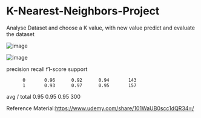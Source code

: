 # K-Nearest-Neighbors-Project


Analyse Dataset and choose a K value, with new value predict and evaluate the dataset


![image](https://user-images.githubusercontent.com/48589838/77819419-c2c74780-7100-11ea-8d93-eb1db995f109.png)



![image](https://user-images.githubusercontent.com/48589838/77819407-a9be9680-7100-11ea-82ec-4b939f040607.png)


  precision    recall  f1-score   support

          0       0.96      0.92      0.94       143
          1       0.93      0.97      0.95       157

avg / total       0.95      0.95      0.95       300


Reference Material:https://www.udemy.com/share/101WaUB0scc1dQR34=/
